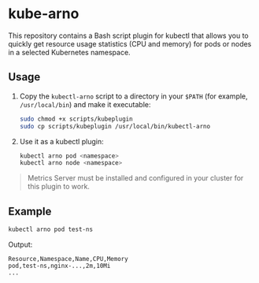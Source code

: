 # kube-arno

This repository contains a Bash script plugin for kubectl that allows you to quickly get resource usage statistics (CPU and memory) for pods or nodes in a selected Kubernetes namespace.

## Usage

1. Copy the `kubectl-arno` script to a directory in your `$PATH` (for example, `/usr/local/bin`) and make it executable:
   ```bash
   sudo chmod +x scripts/kubeplugin
   sudo cp scripts/kubeplugin /usr/local/bin/kubectl-arno
   ```

2. Use it as a kubectl plugin:
   ```sh
   kubectl arno pod <namespace>
   kubectl arno node <namespace>
   ```

> Metrics Server must be installed and configured in your cluster for this plugin to work.

## Example

```sh
kubectl arno pod test-ns
```

Output:
```
Resource,Namespace,Name,CPU,Memory
pod,test-ns,nginx-...,2m,10Mi
...
```